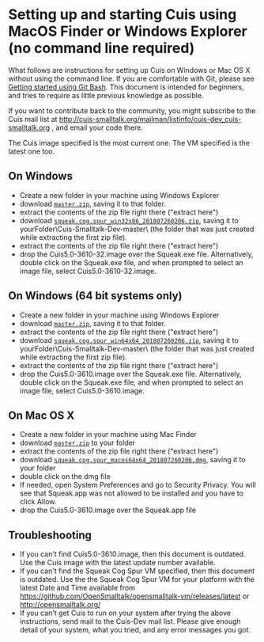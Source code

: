 # Setting up and starting Cuis using MacOS Finder or Windows Explorer (no command line required) #

What follows are instructions for setting up Cuis on Windows or Mac OS X without using the command line. If you are comfortable with Git, please see [Getting started using Git Bash](GettingStarted.md). This document is intended for beginners, and tries to require as little previous knowledge as possible.

If you want to contribute back to the community, you might subscribe to the Cuis mail list at http://cuis-smalltalk.org/mailman/listinfo/cuis-dev_cuis-smalltalk.org , and email your code there.

The Cuis image specified is the most current one. The VM specified is the latest one too.

## On Windows ##
* Create a new folder in your machine using Windows Explorer
* download [`master.zip`](https://github.com/Cuis-Smalltalk/Cuis-Smalltalk-Dev/archive/master.zip), saving it to that folder.
* extract the contents of the zip file right there ("extract here")
* download [`squeak.cog.spur_win32x86_201807260206.zip`](https://github.com/OpenSmalltalk/opensmalltalk-vm/releases/download/201807260206/squeak.cog.spur_win32x86_201807260206.zip), saving it to yourFolder\Cuis-Smalltalk-Dev-master\ (the folder that was just created while extracting the first zip file).
* extract the contents of the zip file right there ("extract here")
* drop the Cuis5.0-3610-32.image over the Squeak.exe file. Alternatively, double click on the Squeak.exe file, and when prompted to select an image file, select Cuis5.0-3610-32.image.

## On Windows (64 bit systems only) ##
* Create a new folder in your machine using Windows Explorer
* download [`master.zip`](https://github.com/Cuis-Smalltalk/Cuis-Smalltalk-Dev/archive/master.zip), saving it to that folder.
* extract the contents of the zip file right there ("extract here")
* download [`squeak.cog.spur_win64x64_201807260206.zip`](https://github.com/OpenSmalltalk/opensmalltalk-vm/releases/download/201807260206/squeak.cog.spur_win64x64_201807260206.zip), saving it to yourFolder\Cuis-Smalltalk-Dev-master\ (the folder that was just created while extracting the first zip file).
* extract the contents of the zip file right there ("extract here")
* drop the Cuis5.0-3610.image over the Squeak.exe file. Alternatively, double click on the Squeak.exe file, and when prompted to select an image file, select Cuis5.0-3610.image.

## On Mac OS X ##
* Create a new folder in your machine using Mac Finder
* download [`master.zip`](https://github.com/Cuis-Smalltalk/Cuis-Smalltalk-Dev/archive/master.zip) to your folder
* extract the contents of the zip file right there ("extract here")
* download [`squeak.cog.spur_macos64x64_201807260206.dmg`](https://github.com/OpenSmalltalk/opensmalltalk-vm/releases/download/201807260206/squeak.cog.spur_macos64x64_201807260206.dmg), saving it to your folder
* double click on the dmg file
* If needed, open System Preferences and go to Security Privacy. You will see that Squeak.app was not allowed to be installed and you have to click Allow.
* drop the Cuis5.0-3610.image over the Squeak.app file

## Troubleshooting ##
* If you can't find Cuis5.0-3610.image, then this document is outdated. Use the Cuis image with the latest update number available.
* If you can't find the Squeak Cog Spur VM specified, then this document is outdated. Use the the Squeak Cog Spur VM for your platform with the latest Date and Time available from https://github.com/OpenSmalltalk/opensmalltalk-vm/releases/latest or http://opensmalltalk.org/
* If you can't get Cuis to run on your system after trying the above instructions, send mail to the Cuis-Dev mail list. Please give enough detail of your system, what you tried, and any error messages you got.
